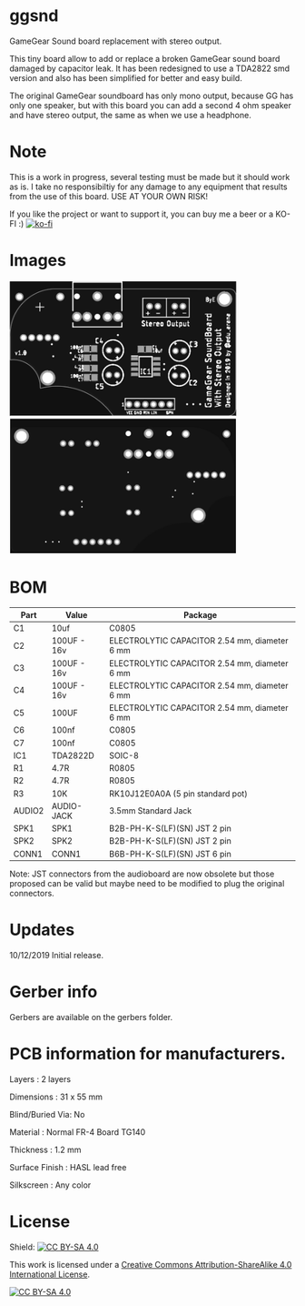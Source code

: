 # ggsnd
GameGear Sound board replacement with stereo output.

This tiny board allow to add or replace a broken GameGear sound board damaged by capacitor leak. It has been redesigned to use a TDA2822 smd version and also has been simplified for better and easy build.

The original GameGear soundboard has only mono output, because GG has only one speaker, but with this board you can add a second 4 ohm speaker and have stereo output, the same as when we use a headphone.

# Note

This is a work in progress, several testing must be made but it should work as is. I take no responsibiltiy for any damage to any equipment that results from the use of this board. USE AT YOUR OWN RISK!

If you like the project or want to support it, you can buy me a beer or a KO-FI :) 
[![ko-fi](https://www.ko-fi.com/img/githubbutton_sm.svg)](https://ko-fi.com/H2H51MPWG)


# Images

<img src="https://github.com/arananet/ggsnd/blob/master/images/top.png?raw=true" width="400">
<img src="https://github.com/arananet/ggsnd/blob/master/images/bottom.png?raw=true" width="400">

# BOM 

| Part            | Value                   | Package                             |
| --------------- | ----------------------- | ----------------------------------- |      
|  C1             | 10uf                   | C0805                                |
|  C2             | 100UF - 16v                | ELECTROLYTIC CAPACITOR 2.54 mm, diameter 6 mm                                 |
|  C3             | 100UF - 16v                  | ELECTROLYTIC CAPACITOR 2.54 mm, diameter 6 mm                                |
|  C4             | 100UF - 16v                 | ELECTROLYTIC CAPACITOR 2.54 mm, diameter 6 mm                                 |
|  C5             | 100UF                  | ELECTROLYTIC CAPACITOR 2.54 mm, diameter 6 mm                                 |
|  C6             | 100nf                  | C0805                                |
|  C7             | 100nf                  | C0805                                |
|  IC1            | TDA2822D               | SOIC-8                  |
|  R1             | 4.7R                   | R0805                                |
|  R2             | 4.7R                   | R0805                                |
|  R3             | 10K                    | RK10J12E0A0A (5 pin standard pot)    |
|  AUDIO2         | AUDIO-JACK             | 3.5mm Standard Jack                  |
|  SPK1           | SPK1                   | B2B-PH-K-S(LF)(SN) JST 2 pin         |
|  SPK2           | SPK2                   | B2B-PH-K-S(LF)(SN) JST 2 pin         |
|  CONN1          | CONN1                  | B6B-PH-K-S(LF)(SN) JST 6 pin         |

Note: JST connectors from the audioboard are now obsolete but those proposed can be valid but maybe need to be modified to plug the original connectors.

# Updates

10/12/2019 Initial release.

# Gerber info

Gerbers are available on the gerbers folder.

# PCB information for manufacturers.

Layers : 2 layers

Dimensions : 31 x 55 mm

Blind/Buried Via: No

Material : Normal FR-4 Board TG140

Thickness : 1.2 mm

Surface Finish : HASL lead free

Silkscreen : Any color


# License

Shield: [![CC BY-SA 4.0][cc-by-sa-shield]][cc-by-sa]

This work is licensed under a [Creative Commons Attribution-ShareAlike 4.0
International License][cc-by-sa].

[![CC BY-SA 4.0][cc-by-sa-image]][cc-by-sa]

[cc-by-sa]: http://creativecommons.org/licenses/by-sa/4.0/
[cc-by-sa-image]: https://licensebuttons.net/l/by-sa/4.0/88x31.png
[cc-by-sa-shield]: https://img.shields.io/badge/License-CC%20BY--SA%204.0-lightgrey.svg
